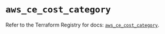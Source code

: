 # `aws_ce_cost_category`

Refer to the Terraform Registry for docs: [`aws_ce_cost_category`](https://registry.terraform.io/providers/hashicorp/aws/5.56.1/docs/resources/ce_cost_category).

